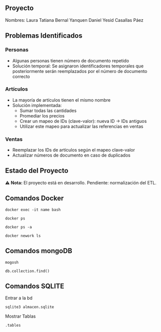 ## Proyecto
Nombres:
   Laura Tatiana Bernal Yanquen
   Daniel Yesid Casallas Páez
## Problemas Identificados

### Personas
- Algunas personas tienen número de documento repetido
- Solución temporal: Se asignaron identificadores temporales que posteriormente serán reemplazados por el número de documento correcto

### Artículos
- La mayoría de artículos tienen el mismo nombre
- Solución implementada:
    - Sumar todas las cantidades
    - Promediar los precios
    - Crear un mapeo de IDs (clave-valor): nueva ID → IDs antiguos
    - Utilizar este mapeo para actualizar las referencias en ventas

### Ventas
- Reemplazar los IDs de artículos según el mapeo clave-valor
- Actualizar números de documento en caso de duplicados

## Estado del Proyecto
⚠️ **Nota:** El proyecto está en desarrollo. Pendiente: normalización del ETL.


## Comandos Docker
```
docker exec -it name bash
```
```
docker ps
```
```
docker ps -a
```
```
docker nework ls 
```

## Comandos mongoDB
```
mogosh
```
```
db.collection.find()
```

## Comandos SQLITE
Entrar a la bd

```
sqlite3 almacen.sqlite
```

Mostrar Tablas

```
.tables
```